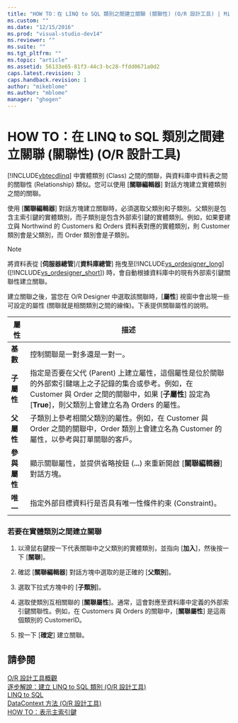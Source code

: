 ```yaml
---
title: "HOW TO：在 LINQ to SQL 類別之間建立關聯 (關聯性) (O/R 設計工具) | Microsoft Docs"
ms.custom: ""
ms.date: "12/15/2016"
ms.prod: "visual-studio-dev14"
ms.reviewer: ""
ms.suite: ""
ms.tgt_pltfrm: ""
ms.topic: "article"
ms.assetid: 56133e65-81f3-44c3-bc28-ffdd0671a0d2
caps.latest.revision: 3
caps.handback.revision: 1
author: "mikeblome"
ms.author: "mblome"
manager: "ghogen"
---
```

# HOW TO：在 LINQ to SQL 類別之間建立關聯 (關聯性) (O/R 設計工具)
[!INCLUDE[vbtecdlinq](../data-tools/includes/vbtecdlinq_md.md)] 中實體類別 \(Class\) 之間的關聯，與資料庫中資料表之間的關聯性 \(Relationship\) 類似。您可以使用 \[**關聯編輯器**\] 對話方塊建立實體類別之間的關聯。  
  
 使用 \[**關聯編輯器**\] 對話方塊建立關聯時，必須選取父類別和子類別。父類別是包含主索引鍵的實體類別，而子類別是包含外部索引鍵的實體類別。例如，如果要建立與 Northwind 的 Customers 和 Orders 資料表對應的實體類別，則 Customer 類別會是父類別，而 Order 類別會是子類別。  
  
> [!NOTE]
>  將資料表從 \[**伺服器總管**\]\/\[**資料庫總管**\] 拖曳至[!INCLUDE[vs_ordesigner_long](../data-tools/includes/vs_ordesigner_long_md.md)] \([!INCLUDE[vs_ordesigner_short](../data-tools/includes/vs_ordesigner_short_md.md)]\) 時，會自動根據資料庫中的現有外部索引鍵關聯性建立關聯。  
  
 建立關聯之後，當您在 O\/R Designer 中選取該關聯時，\[**屬性**\] 視窗中會出現一些可設定的屬性 \(關聯就是相關類別之間的線條\)。下表提供關聯屬性的說明。  
  
|屬性|描述|  
|--------|--------|  
|**基數**|控制關聯是一對多還是一對一。|  
|**子屬性**|指定是否要在父代 \(Parent\) 上建立屬性，這個屬性是位於關聯的外部索引鍵端上之子記錄的集合或參考。例如，在 Customer 與 Order 之間的關聯中，如果 \[**子屬性**\] 設定為 \[**True**\]，則父類別上會建立名為 Orders 的屬性。|  
|**父屬性**|子類別上參考相關父類別的屬性。例如，在 Customer 與 Order 之間的關聯中，Order 類別上會建立名為 Customer 的屬性，以參考與訂單關聯的客戶。|  
|**參與屬性**|顯示關聯屬性，並提供省略按鈕 \(**...**\) 來重新開啟 \[**關聯編輯器**\] 對話方塊。|  
|**唯一**|指定外部目標資料行是否具有唯一性條件約束 \(Constraint\)。|  
  
### 若要在實體類別之間建立關聯  
  
1.  以滑鼠右鍵按一下代表關聯中之父類別的實體類別，並指向 \[**加入**\]，然後按一下 \[**關聯**\]。  
  
2.  確認 \[**關聯編輯器**\] 對話方塊中選取的是正確的 \[**父類別**\]。  
  
3.  選取下拉式方塊中的 \[**子類別**\]。  
  
4.  選取使類別互相關聯的 \[**關聯屬性**\]。通常，這會對應至資料庫中定義的外部索引鍵關聯性。例如，在 Customers 與 Orders 的關聯中，\[**關聯屬性**\] 是這兩個類別的 CustomerID。  
  
5.  按一下 \[**確定**\] 建立關聯。  
  
## 請參閱  
 [O\/R 設計工具概觀](../Topic/LINQ%20to%20SQL%20Tools%20in%20Visual%20Studio1.md)   
 [逐步解說：建立 LINQ to SQL 類別 \(O\/R 設計工具\)](../Topic/Walkthrough:%20Creating%20LINQ%20to%20SQL%20Classes%20\(O-R%20Designer\).md)   
 [LINQ to SQL](../Topic/LINQ%20to%20SQL.md)   
 [DataContext 方法 \(O\/R 設計工具\)](../data-tools/datacontext-methods-o-r-designer.md)   
 [HOW TO：表示主索引鍵](../Topic/How%20to:%20Represent%20Primary%20Keys.md)